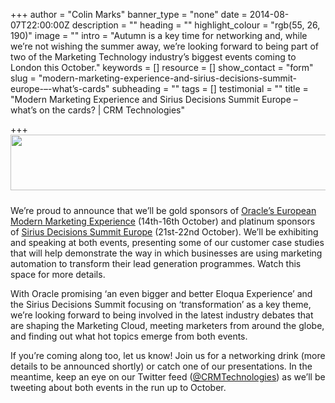 +++
author = "Colin Marks"
banner_type = "none"
date = 2014-08-07T22:00:00Z
description = ""
heading = ""
highlight_colour = "rgb(55, 26, 190)"
image = ""
intro = "Autumn is a key time for networking and, while we’re not wishing the summer away, we’re looking forward to being part of two of the Marketing Technology industry’s biggest events coming to London this October."
keywords = []
resource = []
show_contact = "form"
slug = "modern-marketing-experience-and-sirius-decisions-summit-europe-–-what’s-cards"
subheading = ""
tags = []
testimonial = ""
title = "Modern Marketing Experience and Sirius Decisions Summit Europe – what’s on the cards? | CRM Technologies"

+++
<img style="display: block; margin-left: auto; margin-right: auto; padding-bottom: 10px;" src="https://www.crmtdigital.com/sites/default/files/MME_LondonBanner.png" alt="" width="724" height="89">

We’re proud to announce that we’ll be gold sponsors of [Oracle’s European Modern Marketing Experience](http://www.cvent.com/events/modern-marketing-experience-europe/event-summary-cd2f7509fa4d446aaa38beb82e08c564.aspx?r=d0b1a259-453a-4c69-b5d4-7b2d81f6f3fd) (14th-16th October) and platinum sponsors of [Sirius Decisions Summit Europe](https://www.siriusdecisions.com/Events/Summit/2014-Summit-Europe.aspx) (21st-22nd October). We’ll be exhibiting and speaking at both events, presenting some of our customer case studies that will help demonstrate the way in which businesses are using marketing automation to transform their lead generation programmes. Watch this space for more details.

With Oracle promising ‘an even bigger and better Eloqua Experience’ and the Sirius Decisions Summit focusing on ‘transformation’ as a key theme, we’re looking forward to being involved in the latest industry debates that are shaping the Marketing Cloud, meeting marketers from around the globe, and finding out what hot topics emerge from both events.

If you’re coming along too, let us know! Join us for a networking drink (more details to be announced shortly) or catch one of our presentations. In the meantime, keep an eye on our Twitter feed ([@CRMTechnologies](http://www.twitter.com/CRMTechnologies)) as we’ll be tweeting about both events in the run up to October.